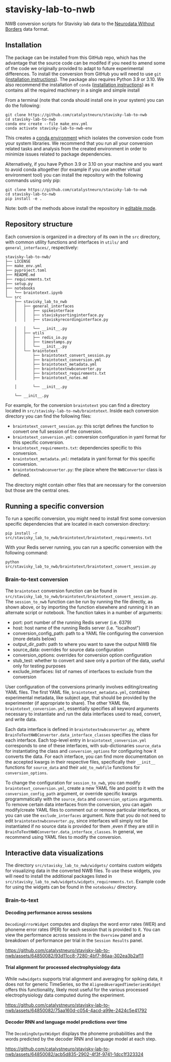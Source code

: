 # stavisky-lab-to-nwb
NWB conversion scripts for Stavisky lab data to the [Neurodata Without Borders](https://nwb-overview.readthedocs.io/) data format.


## Installation
The package can be installed from this GitHub repo, which has the advantage that the source code can be modifed if you need to amend some of the code we originally provided to adapt to future experimental differences. To install the conversion from GitHub you will need to use `git` ([installation instructions](https://github.com/git-guides/install-git)). The package also requires Python 3.9 or 3.10. We also recommend the installation of `conda` ([installation instructions](https://docs.conda.io/en/latest/miniconda.html)) as it contains all the required machinery in a single and simple install

From a terminal (note that conda should install one in your system) you can do the following:

```
git clone https://github.com/catalystneuro/stavisky-lab-to-nwb
cd stavisky-lab-to-nwb
conda env create --file make_env.yml
conda activate stavisky-lab-to-nwb-env
```

This creates a [conda environment](https://docs.conda.io/projects/conda/en/latest/user-guide/concepts/environments.html) which isolates the conversion code from your system libraries.  We recommend that you run all your conversion related tasks and analysis from the created environment in order to minimize issues related to package dependencies.

Alternatively, if you have Python 3.9 or 3.10 on your machine and you want to avoid conda altogether (for example if you use another virtual environment tool) you can install the repository with the following commands using only pip:

```
git clone https://github.com/catalystneuro/stavisky-lab-to-nwb
cd stavisky-lab-to-nwb
pip install -e .
```

Note:
both of the methods above install the repository in [editable mode](https://pip.pypa.io/en/stable/cli/pip_install/#editable-installs).

## Repository structure
Each conversion is organized in a directory of its own in the `src` directory, with common utility functions and interfaces in `utils/` and `general_interfaces/`, respectively:

    stavisky-lab-to-nwb/
    ├── LICENSE
    ├── make_env.yml
    ├── pyproject.toml
    ├── README.md
    ├── requirements.txt
    ├── setup.py
    ├── notebooks
    │   └── braintotext.ipynb
    └── src
        ├── stavisky_lab_to_nwb
        │   ├── general_interfaces
        │   │   ├── spikeinterface
        │   │   ├── staviskysortinginterface.py
        │   │   ├── staviskyrecordinginterface.py

        │   │   └── __init__.py
        │   ├── utils
        │   │   ├── redis_io.py
        │   │   ├── timestamps.py
        │   │   └── __init__.py
        │   └── braintotext
        │       ├── braintotext_convert_session.py
        │       ├── braintotext_conversion.yml
        │       ├── braintotext_metadata.yml
        │       ├── braintotextnwbconverter.py
        │       ├── braintotext_requirements.txt
        │       ├── braintotext_notes.md

        │       └── __init__.py

        └── __init__.py

 For example, for the conversion `braintotext` you can find a directory located in `src/stavisky-lab-to-nwb/braintotext`. Inside each conversion directory you can find the following files:

* `braintotext_convert_session.py`: this script defines the function to convert one full session of the conversion.
* `braintotext_conversion.yml`: conversion configuration in yaml format for this specific conversion.
* `braintotext_requirements.txt`: dependencies specific to this conversion.
* `braintotext_metadata.yml`: metadata in yaml format for this specific conversion.
* `braintotextnwbconverter.py`: the place where the `NWBConverter` class is defined.

The directory might contain other files that are necessary for the conversion but those are the central ones.

## Running a specific conversion
To run a specific conversion, you might need to install first some conversion specific dependencies that are located in each conversion directory:
```
pip install -r src/stavisky_lab_to_nwb/braintotext/braintotext_requirements.txt
```

With your Redis server running, you can run a specific conversion with the following command:
```
python src/stavisky_lab_to_nwb/braintotext/braintotext_convert_session.py
```

### Brain-to-text conversion

The `braintotext` conversion function can be found in `src/stavisky_lab_to_nwb/braintotext/braintotext_convert_session.py`. The `session_to_nwb` function can be run by running the file directly, as shown above, or by importing the function elsewhere and running it in an alternate script or notebook. The function takes in a number of arguments:

* port: port number of the running Redis server (i.e. 6379)
* host: host name of the running Redis server (i.e. "localhost")
* conversion_config_path: path to a YAML file configuring the conversion (more details below)
* output_dir_path: path to where you want to save the output NWB file
* source_data: overrides for source data configuration
* conversion_options: overrides for conversion option configuration
* stub_test: whether to convert and save only a portion of the data, useful only for testing purposes
* exclude_interfaces: list of names of interfaces to exclude from the conversion

User configuration of the conversions primarily involves editing/creating YAML files. The first YAML file, `braintotext_metadata.yml`, containes experimental metadata, like subject age, that should be provided by the experimenter (if appropriate to share). The other YAML file, `braintotext_conversion.yml`, essentially specifies all keyword arguments necessary to instantiate and run the data interfaces used to read, convert, and write data.

Each data interface is defined in `braintotextnwbconverter.py`, where `BrainToTextNWBConverter.data_interface_classes` specifies the class for each interface. Each top-level entry in `braintotext_conversion.yml` corresponds to one of these interfaces, with sub-dictionaries `source_data` for instantiating the class and `conversion_options` for configuring how it converts the data. For each interface, you can find more documentation on the accepted kwargs in their respective files, specifically their `__init__` functions for `source_data` and their `add_to_nwbfile` functions for `conversion_options`.

To change the configuration for `session_to_nwb`, you can modify `braintotext_conversion.yml`, create a new YAML file and point to it with the `conversion_config_path` argument, or override specific kwargs programmatically with the `source_data` and `conversion_options` arguments. To remove certain data interfaces from the conversion, you can again modify/create YAML files to comment out or remove particular interfaces, or you can use the `exclude_interfaces` argument. Note that you do not need to edit `braintotextnwbconverter.py`, since interfaces will simply not be instantiated if no source data is provided for them ,even if they are still in `BrainToTextNWBConverter.data_interface_classes`. In general, we recommend using YAML files to modify the conversion.



## Interactive data visualizations

The directory `src/stavisky_lab_to_nwb/widgets/` contains custom widgets for visualizing data in the converted NWB files. To use these widgets, you will need to install the additional packages listed in `src/stavisky_lab_to_nwb/widgets/widgets_requirements.txt`. Example code for using the widgets can be found in the `notebooks/` directory.

### Brain-to-text
#### Decoding performance across sessions

`DecodingErrorWidget` computes and displays the word error rates (WER) and phoneme error rates (PER) for each session that is provided to it. You can view the performance across sessions in the `Overview` panel and a breakdown of performance per trial in the `Session Results` panel.

https://github.com/catalystneuro/stavisky-lab-to-nwb/assets/64850082/93d11cc8-7280-4bf7-86aa-302ea3b2af11

#### Trial alignment for processed electrophysiology data

While `nwbwidgets` supports trial alignment and averaging for spiking data, it does not for generic TimeSeries, so the `AlignedAveragedTimeSeriesWidget` offers this functionality, likely most useful for the various processed electrophysiology data computed during the experiment.

https://github.com/catalystneuro/stavisky-lab-to-nwb/assets/64850082/75aa160d-c054-4acd-a99e-2424c5e41792

#### Decoder RNN and language model predictions over time

The `DecodingOutputWidget` displays the phoneme probabilities and the words predicted by the decoder RNN and language model at each step.

https://github.com/catalystneuro/stavisky-lab-to-nwb/assets/64850082/acb5d835-2902-4f3f-9741-1dcc1f323324

